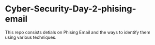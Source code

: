 # Cyber-Security-Day-2-phising-email

This repo consists detials on Phising Email and the ways to identify them using various techniques.

